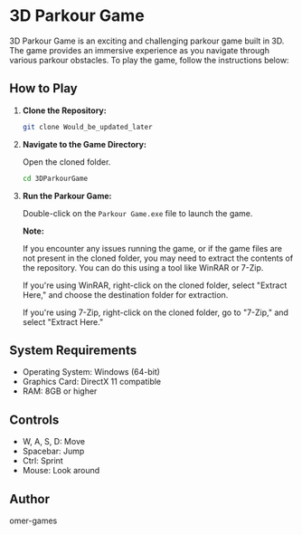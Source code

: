 # 3D Parkour Game

3D Parkour Game is an exciting and challenging parkour game built in 3D. The game provides an immersive experience as you navigate through various parkour obstacles. To play the game, follow the instructions below:

## How to Play

1. **Clone the Repository:**

    ```bash
    git clone Would_be_updated_later
    ```

2. **Navigate to the Game Directory:**

    Open the cloned folder.

    ```bash
    cd 3DParkourGame
    ```

3. **Run the Parkour Game:**

    Double-click on the `Parkour Game.exe` file to launch the game.

    **Note:**

    If you encounter any issues running the game, or if the game files are not present in the cloned folder, you may need to extract the contents of the repository. You can do this using a tool like WinRAR or 7-Zip.

    If you're using WinRAR, right-click on the cloned folder, select "Extract Here," and choose the destination folder for extraction.

    If you're using 7-Zip, right-click on the cloned folder, go to "7-Zip," and select "Extract Here."

## System Requirements

- Operating System: Windows (64-bit)
- Graphics Card: DirectX 11 compatible
- RAM: 8GB or higher

## Controls

- W, A, S, D: Move
- Spacebar: Jump
- Ctrl: Sprint
- Mouse: Look around

## Author

omer-games
